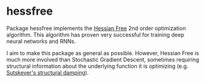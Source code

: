 # hessfree

Package hessfree implements the [Hessian Free](http://www.cs.toronto.edu/~jmartens/docs/Deep_HessianFree.pdf) 2nd order optimization algorithm. This algorithm has proven very successful for training deep neural networks and RNNs.

I aim to make this package as general as possible. However, Hessian Free is much more involved than Stochastic Gradient Descent, sometimes requiring structural information about the underlying function it is optimizing (e.g. [Sutskever's structural damping](http://www.cs.utoronto.ca/~ilya/pubs/2011/HF-RNN.pdf)).
